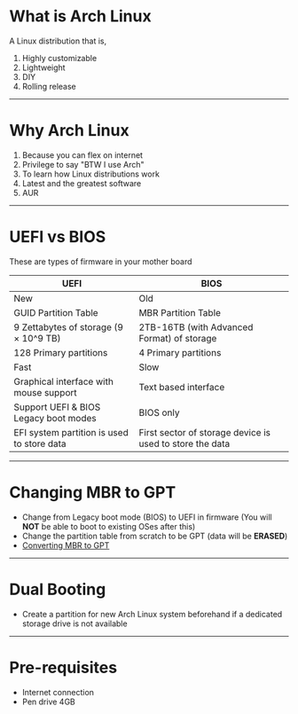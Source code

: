 # What is Arch Linux

A Linux distribution that is,
1. Highly customizable
2. Lightweight
3. DIY
4. Rolling release

---

# Why Arch Linux

1. Because you can flex on internet
2. Privilege to say "BTW I use Arch"
3. To learn how Linux distributions work
4. Latest and the greatest software
5. AUR

---

# UEFI vs BIOS

These are types of firmware in your mother board

| UEFI                                       	| BIOS                                                     	|
|--------------------------------------------	|----------------------------------------------------------	|
| New                                        	| Old                                                      	|
| GUID Partition Table                       	| MBR Partition Table                                      	|
| 9 Zettabytes of storage (9 × 10^9 TB)      	| 2TB-16TB (with Advanced Format) of storage               	|
| 128 Primary partitions                     	| 4 Primary partitions                                     	|
| Fast                                       	| Slow                                                     	|
| Graphical interface with mouse support     	| Text based interface                                     	|
| Support UEFI & BIOS Legacy boot modes      	| BIOS only                                                	|
| EFI system partition is used to store data 	| First sector of storage device is used to store the data 	|

---

# Changing MBR to GPT

- Change from Legacy boot mode (BIOS) to UEFI in firmware (You will **NOT** be able to boot to existing OSes after this) 
- Change the partition table from scratch to be GPT (data will be **ERASED**)
- [Converting MBR to GPT](https://wiki.archlinux.org/title/GPT_fdisk#Convert_between_MBR_and_GPT)

---

# Dual Booting

- Create a partition for new Arch Linux system beforehand if a dedicated storage drive is not available

---

# Pre-requisites

- Internet connection
- Pen drive 4GB